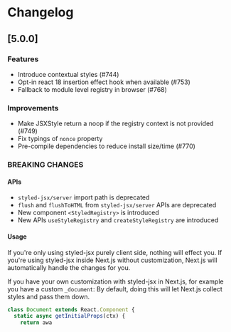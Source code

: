 # Changelog

## [5.0.0]

### Features

- Introduce contextual styles (#744)
- Opt-in react 18 insertion effect hook when available (#753)
- Fallback to module level registry in browser (#768)

### Improvements

- Make JSXStyle return a noop if the registry context is not provided (#749)
- Fix typings of `nonce` property
- Pre-compile dependencies to reduce install size/time (#770)

### BREAKING CHANGES

#### APIs

- `styled-jsx/server` import path is deprecated
- `flush` and `flushToHTML` from `styled-jsx/server` APIs are deprecated
- New component `<StyledRegistry>` is introduced
- New APIs `useStyleRegistry` and `createStyleRegistry` are introduced

#### Usage

If you're only using styled-jsx purely client side, nothing will effect you.
If you're using styled-jsx inside Next.js without customization, Next.js will automatically handle the changes for you.

If you have your own customization with styled-jsx in Next.js, for example you have a custom `_document`:
By default, doing this will let Next.js collect styles and pass them down.

```jsx
class Document extends React.Component {
  static async getInitialProps(ctx) {
    return awa